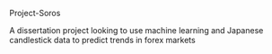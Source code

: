 Project-Soros
 
 A dissertation project looking to use machine learning and Japanese candlestick data to predict trends in forex markets 